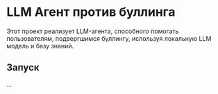 # LLM Агент против буллинга

Этот проект реализует LLM-агента, способного помогать пользователям, подвергшимся буллингу, используя локальную LLM модель и базу знаний.

## Запуск
...